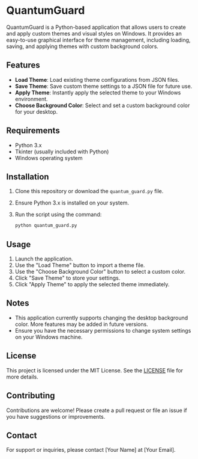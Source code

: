# QuantumGuard

QuantumGuard is a Python-based application that allows users to create and apply custom themes and visual styles on Windows. It provides an easy-to-use graphical interface for theme management, including loading, saving, and applying themes with custom background colors.

## Features

- **Load Theme**: Load existing theme configurations from JSON files.
- **Save Theme**: Save custom theme settings to a JSON file for future use.
- **Apply Theme**: Instantly apply the selected theme to your Windows environment.
- **Choose Background Color**: Select and set a custom background color for your desktop.

## Requirements

- Python 3.x
- Tkinter (usually included with Python)
- Windows operating system

## Installation

1. Clone this repository or download the `quantum_guard.py` file.
2. Ensure Python 3.x is installed on your system.
3. Run the script using the command:

   ```bash
   python quantum_guard.py
   ```

## Usage

1. Launch the application.
2. Use the "Load Theme" button to import a theme file.
3. Use the "Choose Background Color" button to select a custom color.
4. Click "Save Theme" to store your settings.
5. Click "Apply Theme" to apply the selected theme immediately.

## Notes

- This application currently supports changing the desktop background color. More features may be added in future versions.
- Ensure you have the necessary permissions to change system settings on your Windows machine.

## License

This project is licensed under the MIT License. See the [LICENSE](LICENSE) file for more details.

## Contributing

Contributions are welcome! Please create a pull request or file an issue if you have suggestions or improvements.

## Contact

For support or inquiries, please contact [Your Name] at [Your Email].